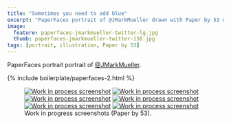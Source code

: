 ```yaml
---
title: "Sometimes you need to add blue"
excerpt: "PaperFaces portrait of @JMarkMueller drawn with Paper by 53 on an iPad."
image: 
  feature: paperfaces-jmarkmueller-twitter-lg.jpg
  thumb: paperfaces-jmarkmueller-twitter-150.jpg
tags: [portrait, illustration, Paper by 53]
---
```


PaperFaces portrait portrait of [@JMarkMueller](http://twitter.com/JMarkMueller).

{% include boilerplate/paperfaces-2.html %}

<figure class="half">
	<a href="{{ site.url }}/images/paperfaces-jmarkmueller-process-1-lg.jpg"><img src="{{ site.url }}/images/paperfaces-jmarkmueller-process-1-600.jpg" alt="Work in process screenshot"></a>
	<a href="{{ site.url }}/images/paperfaces-jmarkmueller-process-2-lg.jpg"><img src="{{ site.url }}/images/paperfaces-jmarkmueller-process-2-600.jpg" alt="Work in process screenshot"></a>
	<a href="{{ site.url }}/images/paperfaces-jmarkmueller-process-3-lg.jpg"><img src="{{ site.url }}/images/paperfaces-jmarkmueller-process-3-600.jpg" alt="Work in process screenshot"></a>
	<a href="{{ site.url }}/images/paperfaces-jmarkmueller-process-4-lg.jpg"><img src="{{ site.url }}/images/paperfaces-jmarkmueller-process-4-600.jpg" alt="Work in process screenshot"></a>
	<a href="{{ site.url }}/images/paperfaces-jmarkmueller-process-5-lg.jpg"><img src="{{ site.url }}/images/paperfaces-jmarkmueller-process-5-600.jpg" alt="Work in process screenshot"></a>
	<a href="{{ site.url }}/images/paperfaces-jmarkmueller-process-6-lg.jpg"><img src="{{ site.url }}/images/paperfaces-jmarkmueller-process-6-600.jpg" alt="Work in process screenshot"></a>
	<figcaption>Work in progress screenshots (Paper by 53).</figcaption>
</figure>